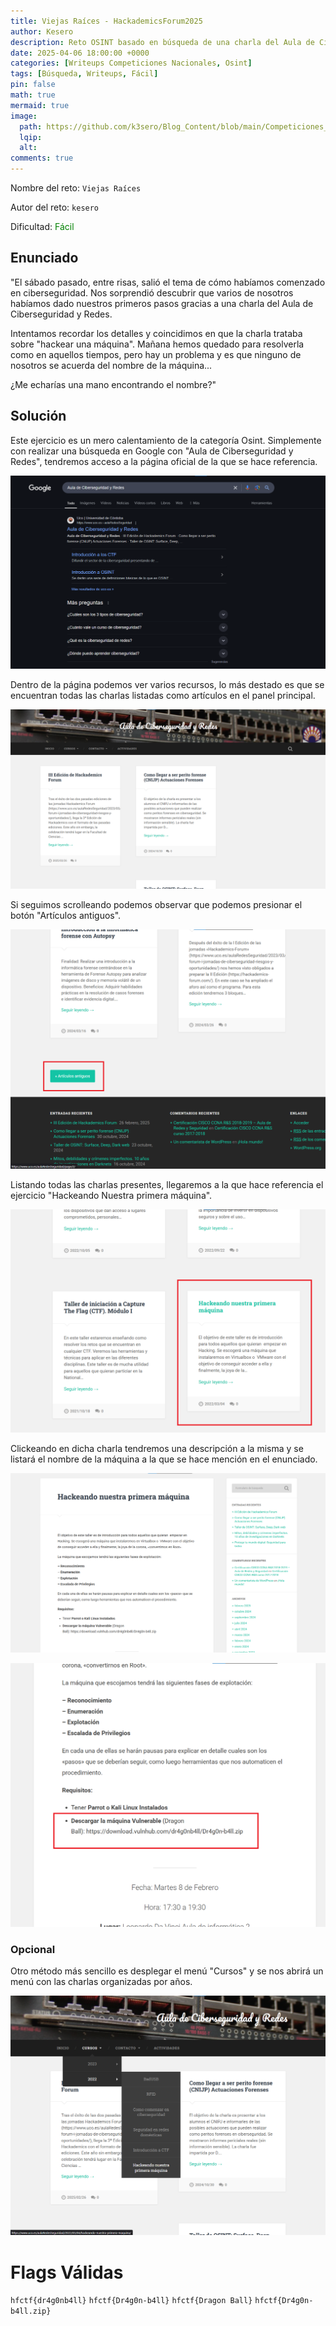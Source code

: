 ```yaml
---
title: Viejas Raíces - HackademicsForum2025
author: Kesero
description: Reto OSINT basado en búsqueda de una charla del Aula de Ciberseguridad y Redes.
date: 2025-04-06 18:00:00 +0000
categories: [Writeups Competiciones Nacionales, Osint]
tags: [Búsqueda, Writeups, Fácil]
pin: false
math: true
mermaid: true
image:
  path: https://github.com/k3sero/Blog_Content/blob/main/Competiciones_Nacionales_Writeups/2025/HackademicsForum2025/Osint/Viejas_Raices/img/6.png?raw=true
  lqip: 
  alt: 
comments: true
---
```


Nombre del reto: `Viejas Raíces`

Autor del reto: `kesero`

Dificultad: <font color=green>Fácil</font>

## Enunciado

"El sábado pasado, entre risas, salió el tema de cómo habíamos comenzado en ciberseguridad. Nos sorprendió descubrir que varios de nosotros habíamos dado nuestros primeros pasos gracias a una charla del Aula de Ciberseguridad y Redes.

Intentamos recordar los detalles y coincidimos en que la charla trataba sobre "hackear una máquina". Mañana hemos quedado para resolverla como en aquellos tiempos, pero hay un problema y es que ninguno de nosotros se acuerda del nombre de la máquina...

¿Me echarías una mano encontrando el nombre?"


## Solución

Este ejercicio es un mero calentamiento de la categoría Osint.
Simplemente con realizar una búsqueda en Google con "Aula de Ciberseguridad y Redes", tendremos acceso a la página oficial de la que se hace referencia.


![1](https://github.com/k3sero/Blog_Content/blob/main/Competiciones_Nacionales_Writeups/2025/HackademicsForum2025/Osint/Viejas_Raices/img/1.png?raw=true)

Dentro de la página podemos ver varios recursos, lo más destado es que se encuentran todas las charlas listadas como artículos en el panel principal.

![2](https://github.com/k3sero/Blog_Content/blob/main/Competiciones_Nacionales_Writeups/2025/HackademicsForum2025/Osint/Viejas_Raices/img/2.png?raw=true)


Si seguimos scrolleando podemos observar que podemos presionar el botón "Artículos antiguos".

![3](https://github.com/k3sero/Blog_Content/blob/main/Competiciones_Nacionales_Writeups/2025/HackademicsForum2025/Osint/Viejas_Raices/img/3.png?raw=true)


Listando todas las charlas presentes, llegaremos a la que hace referencia el ejercicio "Hackeando Nuestra primera máquina".

![4](https://github.com/k3sero/Blog_Content/blob/main/Competiciones_Nacionales_Writeups/2025/HackademicsForum2025/Osint/Viejas_Raices/img/4.png?raw=true)

Clickeando en dicha charla tendremos una descripción a la misma y se listará el nombre de la máquina a la que se hace mención en el enunciado.


![5](https://github.com/k3sero/Blog_Content/blob/main/Competiciones_Nacionales_Writeups/2025/HackademicsForum2025/Osint/Viejas_Raices/img/5.png?raw=true)

![6](https://github.com/k3sero/Blog_Content/blob/main/Competiciones_Nacionales_Writeups/2025/HackademicsForum2025/Osint/Viejas_Raices/img/6_a.png?raw=true)


### Opcional

Otro método más sencillo es desplegar el menú "Cursos" y se nos abrirá un menú con las charlas organizadas por años.

![optional](https://github.com/k3sero/Blog_Content/blob/main/Competiciones_Nacionales_Writeups/2025/HackademicsForum2025/Osint/Viejas_Raices/img/optional.png?raw=true)


# Flags Válidas

`hfctf{dr4g0nb4ll}`
`hfctf{Dr4g0n-b4ll}`
`hfctf{Dragon Ball}`
`hfctf{Dr4g0n-b4ll.zip}`